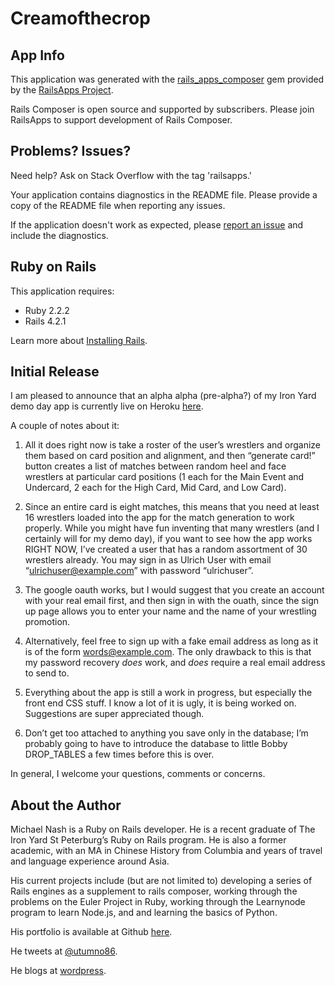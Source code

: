 Creamofthecrop
================


App Info
--------
This application was generated with the [rails_apps_composer](https://github.com/RailsApps/rails_apps_composer) gem
provided by the [RailsApps Project](http://railsapps.github.io/).

Rails Composer is open source and supported by subscribers. Please join RailsApps to support development of Rails Composer.

Problems? Issues?
-----------

Need help? Ask on Stack Overflow with the tag 'railsapps.'

Your application contains diagnostics in the README file. Please provide a copy of the README file when reporting any issues.

If the application doesn't work as expected, please [report an issue](https://github.com/RailsApps/rails_apps_composer/issues)
and include the diagnostics.

Ruby on Rails
-------------

This application requires:

- Ruby 2.2.2
- Rails 4.2.1

Learn more about [Installing Rails](http://railsapps.github.io/installing-rails.html).

Initial Release
---------------
I am pleased to announce that an alpha alpha (pre-alpha?) of my Iron Yard demo day app is currently live on Heroku [here](http://michaelenash.com/).


A couple of notes about it:


1. All it does right now is take a roster of the user’s wrestlers and organize them based on card position and alignment, and then “generate card!” button creates a list of matches between random heel and face wrestlers at particular card positions (1 each for the Main Event and Undercard, 2 each for the High Card, Mid Card, and Low Card).


2. Since an entire card is eight matches, this means that you need at least 16 wrestlers loaded into the app for the match generation to work properly. While you might have fun inventing that many wrestlers (and I certainly will for my demo day), if you want to see how the app works RIGHT NOW, I’ve created a user that has a random assortment of 30 wrestlers already. You may sign in as Ulrich User  with email “ulrichuser@example.com”  with password “ulrichuser”.


3. The google oauth works, but I would suggest that you create an account with your real email first, and then sign in with the ouath, since the sign up page allows you to enter your name and the name of your wrestling promotion.


4. Alternatively, feel free to sign up with a fake email address as long as it is of the form words@example.com. The only drawback to this is that my password recovery *does* work, and *does* require a real email address to send to.


5. Everything about the app is still a work in progress, but especially the front end CSS stuff. I know a lot of it is ugly, it is being worked on. Suggestions are super appreciated though.


6. Don’t get too attached to anything you save only in the database; I’m probably going to have to introduce the database to little Bobby DROP_TABLES a few times before this is over.


In general, I welcome your questions, comments or concerns.

About the Author
----------------
Michael Nash is a Ruby on Rails developer.  He is a recent graduate of The Iron Yard St Peterburg’s Ruby on
Rails program. He is also a former academic, with an MA in Chinese History from Columbia and years of travel
and language experience around Asia.

His current projects include (but are not limited to) developing a series of Rails engines as a supplement
to rails composer, working through the problems on the Euler Project in Ruby, working through the Learnynode
program to learn Node.js, and and learning the basics of Python.

His portfolio is available at Github [here](http://utumno86.github.io/).

He tweets at [@utumno86](https://twitter.com/utumno86).

He blogs at [wordpress](http://utumno86.wordpress.com).
